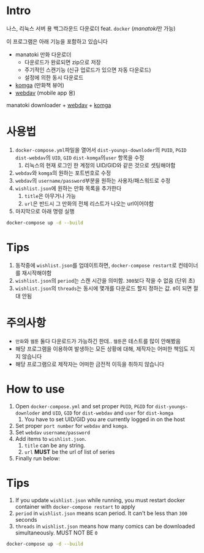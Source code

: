 # Intro

나스, 리눅스 서버 용 백그라운드 다운로더 feat. `docker` (*manatoki*만 가능)

이 프로그램은 아래 기능을 포함하고 있습니다

- manatoki 만화 다운로더
  - 다운로드가 완료되면 zip으로 저장
  - 주기적인 스캔기능 (신규 업로드가 있으면 자동 다운로드)
  - 설정에 의한 동시 다운로드
- [komga](https://komga.org/) (만화책 뷰어)
- [webdav](https://hub.docker.com/r/ugeek/webdav) (mobile app 용)

manatoki downloader + [webdav](https://hub.docker.com/r/ugeek/webdav) + [komga](https://komga.org/)

# 사용법

1. `docker-compose.yml`파일을 열어서 `dist-youngs-downloder`의 `PUID`, `PGID` `dist-webdav`의 `UID`, `GID` `dist-komga`의`user` 항목을 수정
   1. 리눅스의 현재 로그인 한 계정의 UID/GID와 같은 것으로 셋팅해야함
1. `webdav`와 `komga`의 원하는 포트번호로 수정
1. `webdav`의 `username/password`부분을 원하는 사용자/패스워드로 수정
1. `wishlist.json`에 원하는 만화 목록을 추가한다
   1. `title`은 아무거나 가능
   1. `url`은 반드시 그 만화의 전체 리스트가 나오는 url이어야함
1. 마지막으로 아래 명령 실행

```sh
docker-compose up -d --build
```

# Tips

1. 동작중에 `wishlist.json`를 업데이트하면, `docker-compose restart`로 컨테이너를 재시작해야함
1. `wishlist.json`의 `period`는 스캔 시간을 의미함. `300`보다 작을 수 없음 (단위 초)
1. `wishlist.json`의 `threads`는 동시에 몇개를 다운로드 할지 정하는 값. `0`이 되면 절대 안됨

# 주의사항

- `만화`와 `웹툰` 둘다 다운로드가 가능하긴 한데.. `웹툰`은 테스트를 많이 안해봤음
- 해당 프로그램을 이용하여 발생하는 모든 상황에 대해, 제작자는 어떠한 책임도 지지 않습니다
- 해당 프로그램으로 제작자는 어떠한 금전적 이득을 취하지 않습니다

# How to use

1. Open `docker-compose.yml` and set proper `PUID`, `PGID` for `dist-youngs-downloder` and `UID`, `GID` for `dist-webdav` and `user` for `dist-komga`
   1. You have to set UID/GID you are currently logged in on the host
1. Set proper `port number` for `webdav` and `komga`.
1. Set `webdav` `username/password`
1. Add items to `wishlist.json`.
   1. `title` can be any string.
   1. `url` **MUST** be the url of list of series
1. Finally run below:

# Tips

1. If you update `wishlist.json` while running, you must restart docker container with `docker-compose restart` to apply
1. `period` in `wishlist.json` means scan period. It can't be less than `300` seconds
1. `threads` in `wishlist.json` means how many comics can be downloaded simultaneously. MUST NOT BE `0`

```sh
docker-compose up -d --build
```
